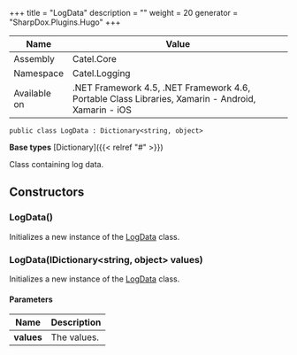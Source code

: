 

+++
title = "LogData" 
description = ""
weight = 20
generator = "SharpDox.Plugins.Hugo"
+++

Name|Value
---|---
Assembly|Catel.Core
Namespace|Catel.Logging
Available on|.NET Framework 4.5, .NET Framework 4.6, Portable Class Libraries, Xamarin - Android, Xamarin - iOS

```
public class LogData : Dictionary<string, object>
```

**Base types**
[Dictionary]({{< relref "#" >}})

Class containing log data.

## Constructors

### LogData()

Initializes a new instance of the [LogData](#) class.

### LogData(IDictionary<string, object> values)

Initializes a new instance of the [LogData](#) class.

#### Parameters

Name|Description
---|---
**values**|The values.

